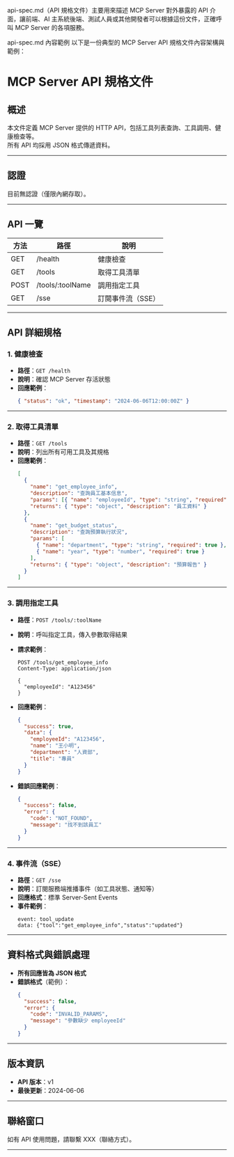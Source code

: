 api-spec.md（API 規格文件）主要用來描述 MCP Server 對外暴露的 API 介面，讓前端、AI 主系統後端、測試人員或其他開發者可以根據這份文件，正確呼叫 MCP Server 的各項服務。

api-spec.md 內容範例
以下是一份典型的 MCP Server API 規格文件內容架構與範例：

# MCP Server API 規格文件

## 概述

本文件定義 MCP Server 提供的 HTTP API，包括工具列表查詢、工具調用、健康檢查等。  
所有 API 均採用 JSON 格式傳遞資料。

---

## 認證

目前無認證（僅限內網存取）。

---

## API 一覽

| 方法 | 路徑             | 說明              |
| ---- | ---------------- | ----------------- |
| GET  | /health          | 健康檢查          |
| GET  | /tools           | 取得工具清單      |
| POST | /tools/:toolName | 調用指定工具      |
| GET  | /sse             | 訂閱事件流（SSE） |

---

## API 詳細規格

### 1. 健康檢查

- **路徑**：`GET /health`
- **說明**：確認 MCP Server 存活狀態
- **回應範例**：
  ```json
  { "status": "ok", "timestamp": "2024-06-06T12:00:00Z" }
  ```

---

### 2. 取得工具清單

- **路徑**：`GET /tools`
- **說明**：列出所有可用工具及其規格
- **回應範例**：
  ```json
  [
    {
      "name": "get_employee_info",
      "description": "查詢員工基本信息",
      "params": [{ "name": "employeeId", "type": "string", "required": true }],
      "returns": { "type": "object", "description": "員工資料" }
    },
    {
      "name": "get_budget_status",
      "description": "查詢預算執行狀況",
      "params": [
        { "name": "department", "type": "string", "required": true },
        { "name": "year", "type": "number", "required": true }
      ],
      "returns": { "type": "object", "description": "預算報告" }
    }
  ]
  ```

---

### 3. 調用指定工具

- **路徑**：`POST /tools/:toolName`
- **說明**：呼叫指定工具，傳入參數取得結果
- **請求範例**：

  ```
  POST /tools/get_employee_info
  Content-Type: application/json

  {
    "employeeId": "A123456"
  }
  ```

- **回應範例**：
  ```json
  {
    "success": true,
    "data": {
      "employeeId": "A123456",
      "name": "王小明",
      "department": "人資部",
      "title": "專員"
    }
  }
  ```
- **錯誤回應範例**：
  ```json
  {
    "success": false,
    "error": {
      "code": "NOT_FOUND",
      "message": "找不到該員工"
    }
  }
  ```

---

### 4. 事件流（SSE）

- **路徑**：`GET /sse`
- **說明**：訂閱服務端推播事件（如工具狀態、通知等）
- **回應格式**：標準 Server-Sent Events
- **事件範例**：
  ```
  event: tool_update
  data: {"tool":"get_employee_info","status":"updated"}
  ```

---

## 資料格式與錯誤處理

- **所有回應皆為 JSON 格式**
- **錯誤格式**（範例）：
  ```json
  {
    "success": false,
    "error": {
      "code": "INVALID_PARAMS",
      "message": "參數缺少 employeeId"
    }
  }
  ```

---

## 版本資訊

- **API 版本**：v1
- **最後更新**：2024-06-06

---

## 聯絡窗口

如有 API 使用問題，請聯繫 XXX（聯絡方式）。

---
